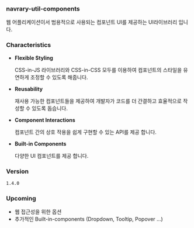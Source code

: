 ### navrary-util-components

웹 어플리케이션이서 범용적으로 사용되는 컴포넌트 UI를 제공하는 UI라이브러리 입니다.

### Characteristics

- **Flexible Styling**

  CSS-in-JS 라이브러리와 CSS-in-CSS 모두를 이용하여 컴포넌트의 스타일을 유연하게 조정할 수 있도록 해줍니다.

- **Reusability**

  재사용 가능한 컴포넌트들을 제공하여 개발자가 코드를 더 간결하고 효율적으로 작성할 수 있도록 돕습니다.

- **Component Interactions**

  컴포넌트 간의 상호 작용을 쉽게 구현할 수 있는 API를 제공 합니다.

- **Built-in Components**

  다양한 UI 컴포넌트를 제공 합니다.

### Version

```sh
1.4.0
```

### Upcoming

- 웹 접근성을 위한 옵션
- 추가적인 Built-in-components (Dropdown, Tooltip, Popover ...)
